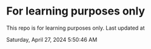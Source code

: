 # For learning purposes only
This repo is for learning purposes only.
Last updated at

Saturday, April 27, 2024 5:50:46 AM


